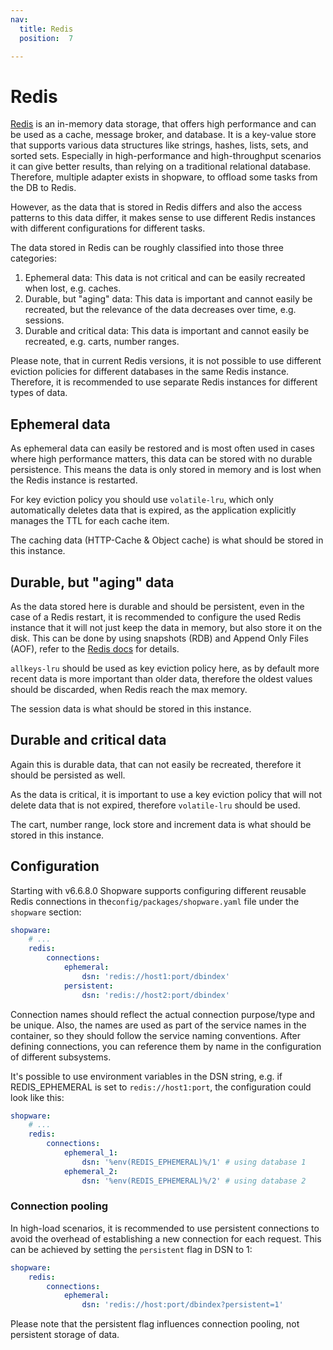 ```yaml
---
nav:
  title: Redis
  position:  7

---
```


# Redis

[Redis](https://redis.io/docs/latest/get-started/) is an in-memory data storage, that offers high performance and can be used as a cache, message broker, and database. It is a key-value store that supports various data structures like strings, hashes, lists, sets, and sorted sets.
Especially in high-performance and high-throughput scenarios it can give better results, than relying on a traditional relational database.
Therefore, multiple adapter exists in shopware, to offload some tasks from the DB to Redis.

However, as the data that is stored in Redis differs and also the access patterns to this data differ, it makes sense to use different Redis instances with different configurations for different tasks.

The data stored in Redis can be roughly classified into those three categories:
1. Ephemeral data: This data is not critical and can be easily recreated when lost, e.g. caches.
2. Durable, but "aging" data: This data is important and cannot easily be recreated, but the relevance of the data decreases over time, e.g. sessions.
3. Durable and critical data: This data is important and cannot easily be recreated, e.g. carts, number ranges.

Please note, that in current Redis versions, it is not possible to use different eviction policies for different databases in the same Redis instance. Therefore, it is recommended to use separate Redis instances for different types of data. 

## Ephemeral data

As ephemeral data can easily be restored and is most often used in cases where high performance matters, this data can be stored with no durable persistence. 
This means the data is only stored in memory and is lost when the Redis instance is restarted.

For key eviction policy you should use `volatile-lru`, which only automatically deletes data that is expired, as the application explicitly manages the TTL for each cache item.

The caching data (HTTP-Cache & Object cache) is what should be stored in this instance.

<PageRef page="../performance/caches" />

## Durable, but "aging" data

As the data stored here is durable and should be persistent, even in the case of a Redis restart, it is recommended to configure the used Redis instance that it will not just keep the data in memory, but also store it on the disk. This can be done by using snapshots (RDB) and Append Only Files (AOF), refer to the [Redis docs](https://redis.io/docs/latest/operate/oss_and_stack/management/persistence/) for details.

`allkeys-lru` should be used as key eviction policy here, as by default more recent data is more important than older data, therefore the oldest values should be discarded, when Redis reach the max memory.

The session data is what should be stored in this instance.

<PageRef page="../performance/session" />

## Durable and critical data

Again this is durable data, that can not easily be recreated, therefore it should be persisted as well.

As the data is critical, it is important to use a key eviction policy that will not delete data that is not expired, therefore `volatile-lru` should be used.

The cart, number range, lock store and increment data is what should be stored in this instance.

## Configuration

Starting with v6.6.8.0 Shopware supports configuring different reusable Redis connections in the`config/packages/shopware.yaml` file under the `shopware` section:

```yaml
shopware:
    # ...
    redis:
        connections:
            ephemeral:
                dsn: 'redis://host1:port/dbindex'
            persistent:
                dsn: 'redis://host2:port/dbindex'
```

Connection names should reflect the actual connection purpose/type and be unique. Also, the names are used as part of the service names in the container, so they should follow the service naming conventions. After defining connections, you can reference them by name in the configuration of different subsystems.

It's possible to use environment variables in the DSN string, e.g. if REDIS_EPHEMERAL is set to `redis://host1:port`, the configuration could look like this:

```yaml
shopware:
    # ...
    redis:
        connections:
            ephemeral_1:
                dsn: '%env(REDIS_EPHEMERAL)%/1' # using database 1
            ephemeral_2:
                dsn: '%env(REDIS_EPHEMERAL)%/2' # using database 2
```

### Connection pooling

In high-load scenarios, it is recommended to use persistent connections to avoid the overhead of establishing a new connection for each request. This can be achieved by setting the `persistent` flag in DSN to 1:
```yaml
shopware:
    redis:
        connections:
            ephemeral:
                dsn: 'redis://host:port/dbindex?persistent=1'
```
Please note that the persistent flag influences connection pooling, not persistent storage of data.


<PageRef page="../performance/cart-storage" />

<PageRef page="../performance/number-ranges" />

<PageRef page="../performance/lock-store" />

<PageRef page="../performance/increment" />

<PageRef page="../performance/performance-tweaks#delayed-invalidation" />
